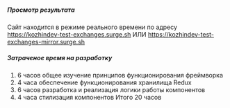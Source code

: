 ##### Просмотр результата

Сайт находится в режиме реального времени по адресу https://kozhindev-test-exchanges.surge.sh
ИЛИ https://kozhindev-test-exchanges-mirror.surge.sh

##### Затраченое время на разработку

1. 6 часов общее изучение принципов функционирования фреймворка
2. 4 часа обеспечение функционирования хранилища Redux
3. 6 часов разработка и реализация логики работы компонентов
4. 4 часа стилизация компонентов
   Итого 20 часов
